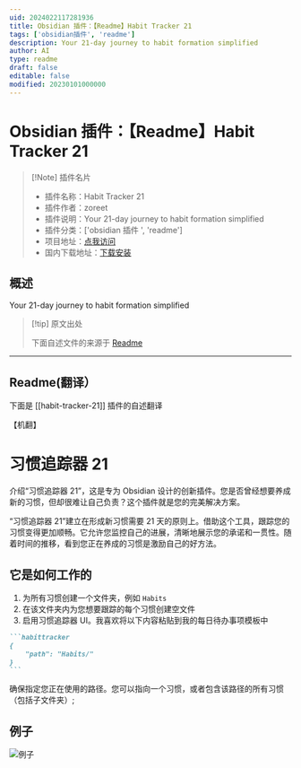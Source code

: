 ```yaml
---
uid: 2024022117281936
title: Obsidian 插件：【Readme】Habit Tracker 21
tags: ['obsidian插件', 'readme']
description: Your 21-day journey to habit formation simplified
author: AI
type: readme
draft: false
editable: false
modified: 20230101000000
---
```


# Obsidian 插件：【Readme】Habit Tracker 21

> [!Note] 插件名片
> - 插件名称：Habit Tracker 21
> - 插件作者：zoreet
> - 插件说明：Your 21-day journey to habit formation simplified
> - 插件分类：['obsidian 插件 ', 'readme']
> - 项目地址：[点我访问](https://github.com/zoreet/habit-tracker)
> - 国内下载地址：[下载安装](https://pkmer.cn/products/plugin/pluginMarket/?habit-tracker-21)

## 概述

Your 21-day journey to habit formation simplified

> [!tip] 原文出处
>
>下面自述文件的来源于 [Readme](https://ghproxy.net/https://raw.githubusercontent.com/zoreet/habit-tracker/master/README.md)

---

## Readme(翻译）

下面是 [[habit-tracker-21]] 插件的自述翻译

【机翻】

# 习惯追踪器 21

介绍“习惯追踪器 21”，这是专为 Obsidian 设计的创新插件。您是否曾经想要养成新的习惯，但却很难让自己负责？这个插件就是您的完美解决方案。

“习惯追踪器 21”建立在形成新习惯需要 21 天的原则上。借助这个工具，跟踪您的习惯变得更加顺畅。它允许您监控自己的进展，清晰地展示您的承诺和一贯性。随着时间的推移，看到您正在养成的习惯是激励自己的好方法。

## 它是如何工作的

1. 为所有习惯创建一个文件夹，例如 `Habits`
2. 在该文件夹内为您想要跟踪的每个习惯创建空文件
3. 启用习惯追踪器 UI。我喜欢将以下内容粘贴到我的每日待办事项模板中

~~~markdown
```habittracker
{
	"path": "Habits/"
}
```
~~~

确保指定您正在使用的路径。您可以指向一个习惯，或者包含该路径的所有习惯（包括子文件夹）;

## 例子

![例子](https://cdn.pkmer.cn/covers/habit-tracker-21_2_0.png!pkmer)
